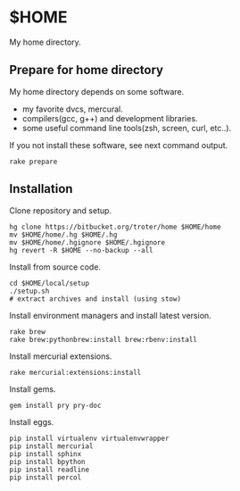 $HOME
=====

My home directory.

Prepare for home directory
--------------------------

My home directory depends on some software.

- my favorite dvcs, mercural.
- compilers(gcc, g++) and development libraries.
- some useful command line tools(zsh, screen, curl, etc..).

If you not install these software, see next command output.

    rake prepare

Installation
------------

Clone repository and setup.

    hg clone https://bitbucket.org/troter/home $HOME/home
    mv $HOME/home/.hg $HOME/.hg
    mv $HOME/home/.hgignore $HOME/.hgignore
    hg revert -R $HOME --no-backup --all

Install from source code.

    cd $HOME/local/setup
    ./setup.sh
    # extract archives and install (using stow)

Install environment managers and install latest version.

    rake brew
    rake brew:pythonbrew:install brew:rbenv:install

Install mercurial extensions.

    rake mercurial:extensions:install

Install gems.

    gem install pry pry-doc

Install eggs.

    pip install virtualenv virtualenvwrapper
    pip install mercurial
    pip install sphinx
    pip install bpython
    pip install readline
    pip install percol
